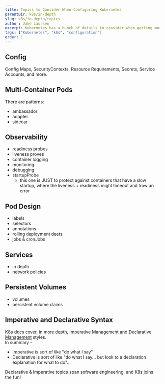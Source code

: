 ```yaml
---
title: Topics to Consider When Configuring Kubernetes
parentDir: k8s/in-depth
slug: k8s/in-depth/topics
author: Jake Laursen
excerpt: Kubernetes has a bunch of details to consider when getting more in-depth than creating and getting objects
tags: ["Kubernetes", "k8s", "configuration"]
order: 1
---
```


## Config
Config Maps, SecurityContexts, Resource Requirements, Secrets, Service Accounts, and more. 

## Multi-Container Pods
There are patterns:
- ambassador
- adapter
- sidecar

## Observability
- readiness probes
- liveness proves
- container logging
- monitoring
- debugging
- startupProbe
  - this one is JUST to protect against containers that have a slow startup, where the liveness + readiness might timeout and trow an error

## Pod Design
- labels
- selectors
- annotations
- rolling deployment deets
- jobs & cronJobs

## Services
- in depth
- network policies

## Persistent Volumes 
- volumes
- persistent volume claims

## Imperative and Declarative Syntax
K8s docs cover, in more depth, [Imperative Management](https://kubernetes.io/docs/tasks/manage-kubernetes-objects/imperative-config/) and [Declarative Management](https://kubernetes.io/docs/tasks/manage-kubernetes-objects/declarative-config/) styles.  
In summary - 
- Imperative is sort of like "do what I say"
- Declarative is sort of like "do what I say... but look to a declaration explanation for what to do"...

Declarative & Imperative topics span software engineering, and K8s joins the fun!  
